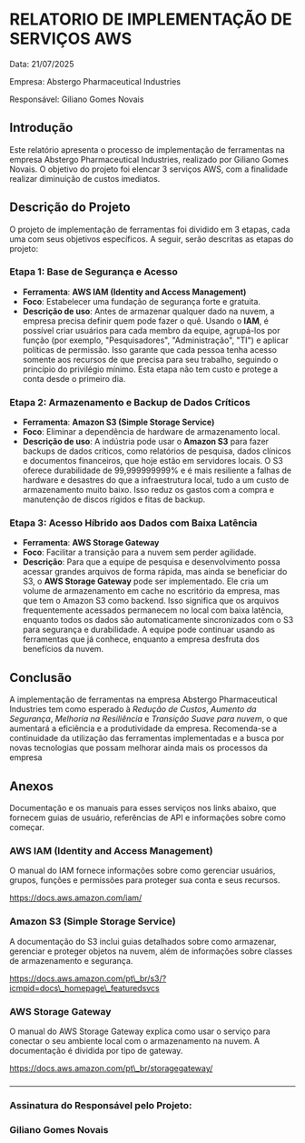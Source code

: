 # RELATORIO DE IMPLEMENTAÇÃO DE SERVIÇOS AWS

Data: 21/07/2025

Empresa: Abstergo Pharmaceutical Industries

Responsável: Giliano Gomes Novais

## Introdução

Este relatório apresenta o processo de implementação de ferramentas na empresa Abstergo Pharmaceutical Industries, realizado por Giliano Gomes Novais. O objetivo do projeto foi elencar 3 serviços AWS, com a finalidade realizar diminuição de custos imediatos.

## Descrição do Projeto

O projeto de implementação de ferramentas foi dividido em 3 etapas, cada uma com seus objetivos específicos. A seguir, serão descritas as etapas do projeto:

### Etapa 1: Base de Segurança e Acesso

* __Ferramenta__: __AWS IAM (Identity and Access Management)__
* __Foco__: Estabelecer uma fundação de segurança forte e gratuita.
* __Descrição de uso__: Antes de armazenar qualquer dado na nuvem, a empresa precisa definir quem pode fazer o quê. Usando o __IAM__, é possível criar usuários para cada membro da equipe, agrupá-los por função (por exemplo, "Pesquisadores", "Administração", "TI") e aplicar políticas de permissão. Isso garante que cada pessoa tenha acesso somente aos recursos de que precisa para seu trabalho, seguindo o princípio do privilégio mínimo. Esta etapa não tem custo e protege a conta desde o primeiro dia.

### Etapa 2: Armazenamento e Backup de Dados Críticos

* __Ferramenta__: __Amazon S3 (Simple Storage Service)__
* __Foco__: Eliminar a dependência de hardware de armazenamento local.
* __Descrição de uso__: A indústria pode usar o __Amazon S3__ para fazer backups de dados críticos, como relatórios de pesquisa, dados clínicos e documentos financeiros, que hoje estão em servidores locais. O S3 oferece durabilidade de 99,999999999% e é mais resiliente a falhas de hardware e desastres do que a infraestrutura local, tudo a um custo de armazenamento muito baixo. Isso reduz os gastos com a compra e manutenção de discos rígidos e fitas de backup.

### Etapa 3: Acesso Híbrido aos Dados com Baixa Latência

* __Ferramenta__: __AWS Storage Gateway__
* __Foco__: Facilitar a transição para a nuvem sem perder agilidade.
* __Descrição__: Para que a equipe de pesquisa e desenvolvimento possa acessar grandes arquivos de forma rápida, mas ainda se beneficiar do S3, o __AWS Storage Gateway__ pode ser implementado. Ele cria um volume de armazenamento em cache no escritório da empresa, mas que tem o Amazon S3 como backend. Isso significa que os arquivos frequentemente acessados permanecem no local com baixa latência, enquanto todos os dados são automaticamente sincronizados com o S3 para segurança e durabilidade. A equipe pode continuar usando as ferramentas que já conhece, enquanto a empresa desfruta dos benefícios da nuvem.

## Conclusão

A implementação de ferramentas na empresa Abstergo Pharmaceutical Industries tem como esperado à _Redução de Custos_, _Aumento da Segurança_, _Melhoria na Resiliência_ e _Transição Suave para nuvem_, o que aumentará a eficiência e a produtividade da empresa. Recomenda-se a continuidade da utilização das ferramentas implementadas e a busca por novas tecnologias que possam melhorar ainda mais os processos da empresa

## Anexos

Documentação e os manuais para esses serviços nos links abaixo, que fornecem guias de usuário, referências de API e informações sobre como começar.

### AWS IAM (Identity and Access Management)

O manual do IAM fornece informações sobre como gerenciar usuários, grupos, funções e permissões para proteger sua conta e seus recursos.

https://docs.aws.amazon.com/iam/

### Amazon S3 (Simple Storage Service)

A documentação do S3 inclui guias detalhados sobre como armazenar, gerenciar e proteger objetos na nuvem, além de informações sobre classes de armazenamento e segurança.

https://docs.aws.amazon.com/pt\_br/s3/?icmpid=docs\_homepage\_featuredsvcs

### AWS Storage Gateway

O manual do AWS Storage Gateway explica como usar o serviço para conectar o seu ambiente local com o armazenamento na nuvem. A documentação é dividida por tipo de gateway.

https://docs.aws.amazon.com/pt\_br/storagegateway/

###
------
###

### Assinatura do Responsável pelo Projeto:

### Giliano Gomes Novais